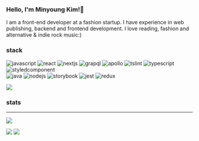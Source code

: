### Hello, I'm Minyoung Kim!👋
I am a front-end developer at a fashion startup. I have experience in web publishing, backend and frontend development. I love reading, fashion and alternative & indie rock music:)

### stack
![javascript](https://img.shields.io/badge/-JavaScript-brightgreen) ![react](https://img.shields.io/badge/-React-green) ![nextjs](https://img.shields.io/badge/-Next.js-yellowgreen) ![grapql](https://img.shields.io/badge/-GraphQL-yellow)  ![apollo](https://img.shields.io/badge/-Apollo-orange) ![tslint](https://img.shields.io/badge/-tslint-red) ![typescript](https://img.shields.io/badge/-Typescript-blue) ![styledcomponent](https://img.shields.io/badge/-styled--%20components-lightgrey)  
![java](https://img.shields.io/badge/-java-brightgreen) ![nodejs](https://img.shields.io/badge/-Node.js-orange) ![storybook](https://img.shields.io/badge/-Storybook-red) ![jest](https://img.shields.io/badge/-jest-blue) ![redux](https://img.shields.io/badge/-redux-lightgrey)

[![](https://images.credly.com/size/110x110/images/68468004-5a85-4f3b-bc58-590773979486/AWS-CloudPractitioner-2020.png)](https://www.credly.com/badges/29a5dd3a-d50a-4c92-8161-bdbb73a95bd8/public_url)


### stats
* * *
![](https://github-readme-stats.vercel.app/api?username=miiin&hide=contribs,prs) 

[![](https://img.shields.io/badge/-gmail-blueviolet?logo=gmail)](mailto:"minkim307@gmail.com") [![](https://img.shields.io/badge/-velog-ff69b4?logo=github)](http://velog.com/miiin)
